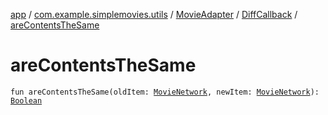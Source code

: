[app](../../../index.md) / [com.example.simplemovies.utils](../../index.md) / [MovieAdapter](../index.md) / [DiffCallback](index.md) / [areContentsTheSame](./are-contents-the-same.md)

# areContentsTheSame

`fun areContentsTheSame(oldItem: `[`MovieNetwork`](../../../com.example.simplemovies.domain/-movie-network/index.md)`, newItem: `[`MovieNetwork`](../../../com.example.simplemovies.domain/-movie-network/index.md)`): `[`Boolean`](https://kotlinlang.org/api/latest/jvm/stdlib/kotlin/-boolean/index.html)